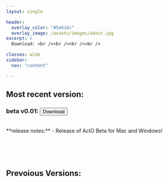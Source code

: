 ```yaml
---
layout: single

header:
  overlay_color: "#5e616c"
  overlay_image: /assets/images/about.jpg
excerpt: >
  Download: <br /><br /><br /><br />

classes: wide 
sidebar:
  nav: "content" 

---
```

## Most recent version:

### beta v0.01: <button type="button" onclick="https://github.com/Zquinlan/acio/suites/2652181588/artifacts/58307411">Download</button>

<br />
**release notes:**
- Release of AcIO Beta for Mac and Windows!


<br /><br /><br />
## Prevoious Versions:
